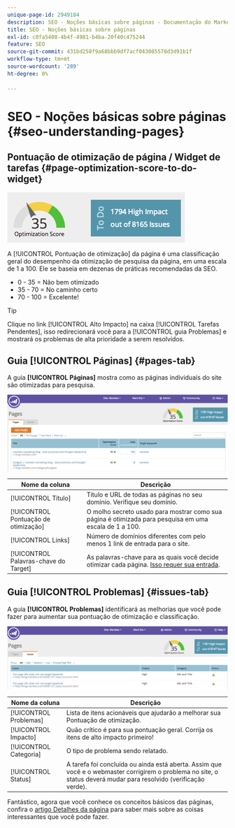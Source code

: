 ```yaml
---
unique-page-id: 2949184
description: SEO - Noções básicas sobre páginas - Documentação do Marketo - Documentação do produto
title: SEO - Noções básicas sobre páginas
exl-id: c0fa5408-4b4f-4981-b4ba-20f40c475244
feature: SEO
source-git-commit: 431bd258f9a68bbb9df7acf043085578d3d91b1f
workflow-type: tm+mt
source-wordcount: '289'
ht-degree: 0%

---
```


# SEO - Noções básicas sobre páginas {#seo-understanding-pages}

## Pontuação de otimização de página / Widget de tarefas {#page-optimization-score-to-do-widget}

![](assets/image2014-9-17-21-3a52-3a3.png)

A [!UICONTROL Pontuação de otimização] da página é uma classificação geral do desempenho da otimização de pesquisa da página, em uma escala de 1 a 100. Ele se baseia em dezenas de práticas recomendadas da SEO.

* 0 - 35 = Não bem otimizado
* 35 - 70 = No caminho certo
* 70 - 100 = Excelente!

>[!TIP]
>
>Clique no link [!UICONTROL Alto Impacto] na caixa [!UICONTROL Tarefas Pendentes], isso redirecionará você para a [!UICONTROL guia Problemas] e mostrará os problemas de alta prioridade a serem resolvidos.

## Guia [!UICONTROL Páginas] {#pages-tab}

A guia **[!UICONTROL Páginas]** mostra como as páginas individuais do site são otimizadas para pesquisa.

![](assets/image2014-9-17-21-3a52-3a41.png)

| Nome da coluna | Descrição |
|---|---|
| [!UICONTROL Título] | Título e URL de todas as páginas no seu domínio. Verifique seu domínio. |
| [!UICONTROL Pontuação de otimização] | O molho secreto usado para mostrar como sua página é otimizada para pesquisa em uma escala de 1 a 100. |
| [!UICONTROL Links] | Número de domínios diferentes com pelo menos 1 link de entrada para o site. |
| [!UICONTROL Palavras-chave do Target] | As palavras-chave para as quais você decide otimizar cada página. [Isso requer sua entrada](/help/marketo/product-docs/additional-apps/seo/pages/seo-using-the-page-detail-drill-down.md). |

## Guia [!UICONTROL Problemas] {#issues-tab}

A guia **[!UICONTROL Problemas]** identificará as melhorias que você pode fazer para aumentar sua pontuação de otimização e classificação.

![](assets/image2014-9-17-21-3a53-3a15.png)

| Nome da coluna | Descrição |
|---|---|
| [!UICONTROL Problemas] | Lista de itens acionáveis que ajudarão a melhorar sua Pontuação de otimização. |
| [!UICONTROL Impacto] | Quão crítico é para sua pontuação geral. Corrija os itens de alto impacto primeiro! |
| [!UICONTROL Categoria] | O tipo de problema sendo relatado. |
| [!UICONTROL Status] | A tarefa foi concluída ou ainda está aberta. Assim que você e o webmaster corrigirem o problema no site, o status deverá mudar para resolvido (verificação verde). |

Fantástico, agora que você conhece os conceitos básicos das páginas, confira o [artigo Detalhes da página](/help/marketo/product-docs/additional-apps/seo/pages/seo-using-the-page-detail-drill-down.md) para saber mais sobre as coisas interessantes que você pode fazer.
